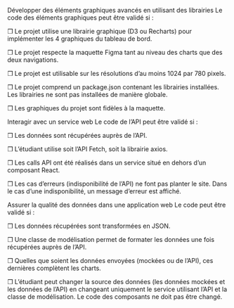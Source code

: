 Développer des éléments graphiques avancés en utilisant des librairies
Le code des éléments graphiques peut être validé si :

❒ Le projet utilise une librairie graphique (D3 ou Recharts) pour implémenter les 4 graphiques du tableau de bord.

❒  Le projet respecte la maquette Figma tant au niveau des charts que des deux navigations.

❒ Le projet est utilisable sur les résolutions d’au moins 1024 par 780 pixels.

❒ Le projet comprend un package.json contenant les librairies installées. Les librairies ne sont pas installées de manière globale.

❒ Les graphiques du projet sont fidèles à la maquette.

Interagir avec un service web
Le code de l’API peut être validé si :

❒ Les données sont récupérées auprès de l’API.

❒ L’étudiant utilise soit l’API Fetch, soit la librairie axios.

❒ Les calls API ont été réalisés dans un service situé en dehors d’un composant React.

❒ Les cas d’erreurs (indisponibilité de l’API) ne font pas planter le site. Dans le cas d’une indisponibilité, un message d’erreur est affiché.

Assurer la qualité des données dans une application web
Le code peut être validé si :

❒ Les données récupérées sont transformées en JSON.

❒ Une classe de modélisation permet de formater les données une fois récupérées auprès de l’API.

❒ Quelles que soient les données envoyées (mockées ou de l’API), ces dernières complètent les charts.

❒ L’étudiant peut changer la source des données (les données mockées et les données de l’API) en changeant uniquement le service utilisant l’API et la classe de modélisation. Le code des composants ne doit pas être changé.